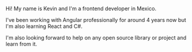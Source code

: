 Hi! My name is Kevin and I'm a frontend developer in Mexico.

I've been working with Angular professionally for around 4 years now but I'm also learning React and C#.

I'm also looking forward to help on any open source library or project and learn from it.
